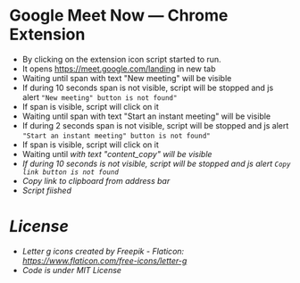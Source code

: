 # Google Meet Now — Chrome Extension

- By clicking on the extension icon script started to run.
- It opens https://meet.google.com/landing in new tab
- Waiting until span with text "New meeting" will be visible
- If during 10 seconds span is not visible, script will be stopped and js alert `"New meeting" button is not found"`
- If span is visible, script will click on it
- Waiting until span with text "Start an instant meeting" will be visible
- If during 2 seconds span is not visible, script will be stopped and js alert `"Start an instant meeting" button is not found"`
- If span is visible, script will click on it
- Waiting until <i> with text "content_copy" will be visible
- If during 10 seconds <i> is not visible, script will be stopped and js alert `Copy link button is not found`
- Copy link to clipboard from address bar
- Script fiished

# License

- Letter g icons created by Freepik - Flaticon: https://www.flaticon.com/free-icons/letter-g
- Code is under MIT License
